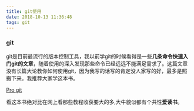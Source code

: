 ```yaml
---
title: git使用
date: 2018-10-13 11:36:48
tags: git
---
```


### git 
git是目前最流行的版本控制工具，我以前学git的时候看得是一些**几条命令快速入门git的文章**，随着使用的深入发现那些命令已经远远不能满足需求了。这篇文章没有长篇大论教你如何使用git，因为我写的话写的肯定没人家写的好，最多是照搬下来。我推荐大家学这本书。

[Pro git](https://git-scm.com/)

看这本书绝对比在网上看那些教程收获要大的多,大牛貌似都有个共性**爱读书**。
